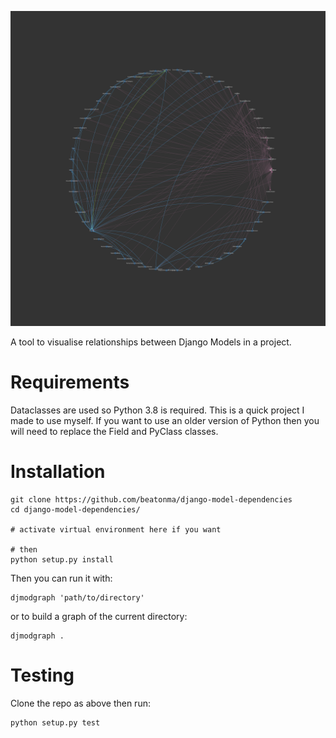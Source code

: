![Example output](example-output.svg)

A tool to visualise relationships between Django Models in a project.

# Requirements

Dataclasses are used so Python 3.8 is required. This is a quick project I made
to use myself. If you want to use an older version of Python then you will need
to replace the Field and PyClass classes.

# Installation

    git clone https://github.com/beatonma/django-model-dependencies
    cd django-model-dependencies/

    # activate virtual environment here if you want

    # then
    python setup.py install

Then you can run it with:

    djmodgraph 'path/to/directory'

or to build a graph of the current directory:

    djmodgraph .

# Testing

Clone the repo as above then run:

    python setup.py test
